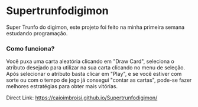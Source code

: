 # Supertrunfodigimon
Super Trunfo do digimon, este projeto foi feito na minha primeira semana estudando programação.

### Como funciona?
Você puxa uma carta aleatória clicando em "Draw Card", seleciona o atributo desejado para utilizar na sua carta clicando no menu de seleção.
Após selecionar o atributo basta clicar em "Play", e se você estiver com sorte ou com o tempo de jogo já consegui "contar as cartas", pode-se
fazer melhores estratégias para obter mais vitórias.

Direct Link: https://caioimbroisi.github.io/Supertrunfodigimon/
